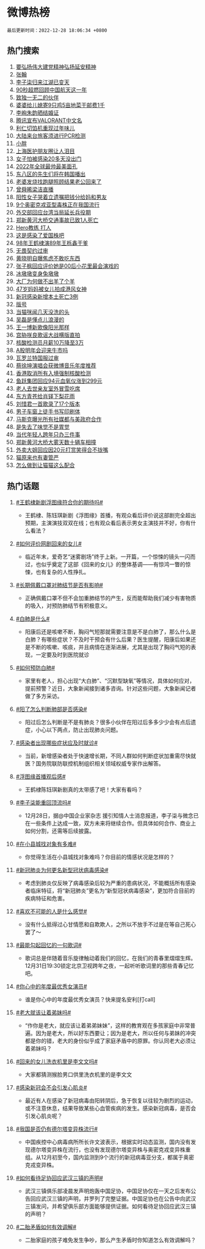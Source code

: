 # 微博热榜

`最后更新时间：2022-12-28 18:06:34 +0800`

## 热门搜索

1. [要弘扬伟大建党精神弘扬延安精神](https://m.weibo.cn/search?containerid=100103type%3D1%26t%3D10%26q%3D%23%E8%A6%81%E5%BC%98%E6%89%AC%E4%BC%9F%E5%A4%A7%E5%BB%BA%E5%85%9A%E7%B2%BE%E7%A5%9E%E5%BC%98%E6%89%AC%E5%BB%B6%E5%AE%89%E7%B2%BE%E7%A5%9E%23&stream_entry_id=51&isnewpage=1&extparam=seat%3D1%26c_type%3D51%26cate%3D10103%26filter_type%3Drealtimehot%26pos%3D0%26dgr%3D0%26display_time%3D1672221992%26pre_seqid%3D1672221992676012059317&luicode=10000011&lfid=106003type%253D25%2526t%253D3%2526disable_hot%253D1%2526filter_type%253Drealtimehot)
1. [张翰](https://m.weibo.cn/search?containerid=100103type%3D1%26t%3D10%26q%3D%E5%BC%A0%E7%BF%B0&stream_entry_id=31&isnewpage=1&extparam=seat%3D1%26q%3D%25E5%25BC%25A0%25E7%25BF%25B0%26c_type%3D31%26cate%3D5001%26filter_type%3Drealtimehot%26pos%3D0%26dgr%3D0%26lcate%3D5001%26stream_entry_id%3D31%26band_rank%3D1%26realpos%3D1%26flag%3D1%26display_time%3D1672221992%26pre_seqid%3D1672221992676012059317&luicode=10000011&lfid=106003type%253D25%2526t%253D3%2526disable_hot%253D1%2526filter_type%253Drealtimehot)
1. [李子柒归来江湖已变天](https://m.weibo.cn/search?containerid=100103type%3D1%26t%3D10%26q%3D%23%E6%9D%8E%E5%AD%90%E6%9F%92%E5%BD%92%E6%9D%A5%E6%B1%9F%E6%B9%96%E5%B7%B2%E5%8F%98%E5%A4%A9%23&stream_entry_id=31&isnewpage=1&extparam=seat%3D1%26q%3D%2523%25E6%259D%258E%25E5%25AD%2590%25E6%259F%2592%25E5%25BD%2592%25E6%259D%25A5%25E6%25B1%259F%25E6%25B9%2596%25E5%25B7%25B2%25E5%258F%2598%25E5%25A4%25A9%2523%26c_type%3D31%26cate%3D5001%26filter_type%3Drealtimehot%26pos%3D1%26dgr%3D0%26lcate%3D5001%26stream_entry_id%3D31%26band_rank%3D2%26realpos%3D2%26flag%3D2%26display_time%3D1672221992%26pre_seqid%3D1672221992676012059317&luicode=10000011&lfid=106003type%253D25%2526t%253D3%2526disable_hot%253D1%2526filter_type%253Drealtimehot)
1. [90秒超燃回顾中国航天这一年](https://m.weibo.cn/search?containerid=100103type%3D1%26t%3D10%26q%3D%2390%E7%A7%92%E8%B6%85%E7%87%83%E5%9B%9E%E9%A1%BE%E4%B8%AD%E5%9B%BD%E8%88%AA%E5%A4%A9%E8%BF%99%E4%B8%80%E5%B9%B4%23&stream_entry_id=31&isnewpage=1&extparam=seat%3D1%26q%3D%252390%25E7%25A7%2592%25E8%25B6%2585%25E7%2587%2583%25E5%259B%259E%25E9%25A1%25BE%25E4%25B8%25AD%25E5%259B%25BD%25E8%2588%25AA%25E5%25A4%25A9%25E8%25BF%2599%25E4%25B8%2580%25E5%25B9%25B4%2523%26c_type%3D31%26cate%3D5001%26filter_type%3Drealtimehot%26pos%3D2%26dgr%3D0%26lcate%3D5001%26stream_entry_id%3D31%26band_rank%3D3%26realpos%3D3%26flag%3D0%26display_time%3D1672221992%26pre_seqid%3D1672221992676012059317&luicode=10000011&lfid=106003type%253D25%2526t%253D3%2526disable_hot%253D1%2526filter_type%253Drealtimehot)
1. [致独一无二的伙伴](https://m.weibo.cn/search?containerid=100103type%3D1%26t%3D10%26q%3D%23%E8%87%B4%E7%8B%AC%E4%B8%80%E6%97%A0%E4%BA%8C%E7%9A%84%E4%BC%99%E4%BC%B4%23&stream_entry_id=31&isnewpage=1&extparam=seat%3D1%26q%3D%2523%25E8%2587%25B4%25E7%258B%25AC%25E4%25B8%2580%25E6%2597%25A0%25E4%25BA%258C%25E7%259A%2584%25E4%25BC%2599%25E4%25BC%25B4%2523%26c_type%3D31%26topic_ad%3D1%26cate%3D5001%26filter_type%3Drealtimehot%26pos%3D3%26adid%3D176363%26dgr%3D0%26lcate%3D5001%26stream_entry_id%3D31%26band_rank%3D4%26display_time%3D1672221992%26pre_seqid%3D1672221992676012059317&luicode=10000011&lfid=106003type%253D25%2526t%253D3%2526disable_hot%253D1%2526filter_type%253Drealtimehot)
1. [婆婆给儿媳寄9只鸡5亩地菜干邮费1千](https://m.weibo.cn/search?containerid=100103type%3D1%26t%3D10%26q%3D%23%E5%A9%86%E5%A9%86%E7%BB%99%E5%84%BF%E5%AA%B3%E5%AF%849%E5%8F%AA%E9%B8%A15%E4%BA%A9%E5%9C%B0%E8%8F%9C%E5%B9%B2%E9%82%AE%E8%B4%B91%E5%8D%83%23&stream_entry_id=31&isnewpage=1&extparam=seat%3D1%26q%3D%2523%25E5%25A9%2586%25E5%25A9%2586%25E7%25BB%2599%25E5%2584%25BF%25E5%25AA%25B3%25E5%25AF%25849%25E5%258F%25AA%25E9%25B8%25A15%25E4%25BA%25A9%25E5%259C%25B0%25E8%258F%259C%25E5%25B9%25B2%25E9%2582%25AE%25E8%25B4%25B91%25E5%258D%2583%2523%26c_type%3D31%26cate%3D5001%26filter_type%3Drealtimehot%26pos%3D4%26dgr%3D0%26lcate%3D5001%26stream_entry_id%3D31%26band_rank%3D4%26realpos%3D4%26flag%3D2%26display_time%3D1672221992%26pre_seqid%3D1672221992676012059317&luicode=10000011&lfid=106003type%253D25%2526t%253D3%2526disable_hot%253D1%2526filter_type%253Drealtimehot)
1. [李峋朱韵晒结婚证](https://m.weibo.cn/search?containerid=100103type%3D1%26t%3D10%26q%3D%23%E6%9D%8E%E5%B3%8B%E6%9C%B1%E9%9F%B5%E6%99%92%E7%BB%93%E5%A9%9A%E8%AF%81%23&stream_entry_id=31&isnewpage=1&extparam=seat%3D1%26q%3D%2523%25E6%259D%258E%25E5%25B3%258B%25E6%259C%25B1%25E9%259F%25B5%25E6%2599%2592%25E7%25BB%2593%25E5%25A9%259A%25E8%25AF%2581%2523%26c_type%3D31%26cate%3D5001%26filter_type%3Drealtimehot%26pos%3D5%26dgr%3D0%26lcate%3D5001%26stream_entry_id%3D31%26band_rank%3D5%26realpos%3D5%26flag%3D1%26display_time%3D1672221992%26pre_seqid%3D1672221992676012059317&luicode=10000011&lfid=106003type%253D25%2526t%253D3%2526disable_hot%253D1%2526filter_type%253Drealtimehot)
1. [腾讯宣布VALORANT中文名](https://m.weibo.cn/search?containerid=100103type%3D1%26t%3D10%26q%3D%23%E8%85%BE%E8%AE%AF%E5%AE%A3%E5%B8%83VALORANT%E4%B8%AD%E6%96%87%E5%90%8D%23&stream_entry_id=31&isnewpage=1&extparam=seat%3D1%26q%3D%2523%25E8%2585%25BE%25E8%25AE%25AF%25E5%25AE%25A3%25E5%25B8%2583VALORANT%25E4%25B8%25AD%25E6%2596%2587%25E5%2590%258D%2523%26c_type%3D31%26cate%3D5001%26filter_type%3Drealtimehot%26pos%3D6%26dgr%3D0%26lcate%3D5001%26stream_entry_id%3D31%26band_rank%3D6%26realpos%3D6%26flag%3D1%26display_time%3D1672221992%26pre_seqid%3D1672221992676012059317&luicode=10000011&lfid=106003type%253D25%2526t%253D3%2526disable_hot%253D1%2526filter_type%253Drealtimehot)
1. [利仁切馅机重现过年味儿](https://m.weibo.cn/search?containerid=100103type%3D1%26t%3D10%26q%3D%23%E5%88%A9%E4%BB%81%E5%88%87%E9%A6%85%E6%9C%BA%E9%87%8D%E7%8E%B0%E8%BF%87%E5%B9%B4%E5%91%B3%E5%84%BF%23&stream_entry_id=31&isnewpage=1&extparam=seat%3D1%26q%3D%2523%25E5%2588%25A9%25E4%25BB%2581%25E5%2588%2587%25E9%25A6%2585%25E6%259C%25BA%25E9%2587%258D%25E7%258E%25B0%25E8%25BF%2587%25E5%25B9%25B4%25E5%2591%25B3%25E5%2584%25BF%2523%26c_type%3D31%26topic_ad%3D1%26cate%3D5001%26filter_type%3Drealtimehot%26pos%3D7%26adid%3D175930%26dgr%3D0%26lcate%3D5001%26stream_entry_id%3D31%26band_rank%3D7%26display_time%3D1672221992%26pre_seqid%3D1672221992676012059317&luicode=10000011&lfid=106003type%253D25%2526t%253D3%2526disable_hot%253D1%2526filter_type%253Drealtimehot)
1. [大陆来台旅客须进行PCR检测](https://m.weibo.cn/search?containerid=100103type%3D1%26t%3D10%26q%3D%23%E5%A4%A7%E9%99%86%E6%9D%A5%E5%8F%B0%E6%97%85%E5%AE%A2%E9%A1%BB%E8%BF%9B%E8%A1%8CPCR%E6%A3%80%E6%B5%8B%23&stream_entry_id=31&isnewpage=1&extparam=seat%3D1%26q%3D%2523%25E5%25A4%25A7%25E9%2599%2586%25E6%259D%25A5%25E5%258F%25B0%25E6%2597%2585%25E5%25AE%25A2%25E9%25A1%25BB%25E8%25BF%259B%25E8%25A1%258CPCR%25E6%25A3%2580%25E6%25B5%258B%2523%26c_type%3D31%26cate%3D5001%26filter_type%3Drealtimehot%26pos%3D8%26dgr%3D0%26lcate%3D5001%26stream_entry_id%3D31%26band_rank%3D7%26realpos%3D7%26flag%3D1%26display_time%3D1672221992%26pre_seqid%3D1672221992676012059317&luicode=10000011&lfid=106003type%253D25%2526t%253D3%2526disable_hot%253D1%2526filter_type%253Drealtimehot)
1. [小胖](https://m.weibo.cn/search?containerid=100103type%3D1%26t%3D10%26q%3D%E5%B0%8F%E8%83%96&stream_entry_id=31&isnewpage=1&extparam=seat%3D1%26q%3D%25E5%25B0%258F%25E8%2583%2596%26c_type%3D31%26cate%3D5001%26filter_type%3Drealtimehot%26pos%3D9%26dgr%3D0%26lcate%3D5001%26stream_entry_id%3D31%26band_rank%3D8%26realpos%3D8%26flag%3D0%26display_time%3D1672221992%26pre_seqid%3D1672221992676012059317&luicode=10000011&lfid=106003type%253D25%2526t%253D3%2526disable_hot%253D1%2526filter_type%253Drealtimehot)
1. [上海医护朋友圈让人泪目](https://m.weibo.cn/search?containerid=100103type%3D1%26t%3D10%26q%3D%23%E4%B8%8A%E6%B5%B7%E5%8C%BB%E6%8A%A4%E6%9C%8B%E5%8F%8B%E5%9C%88%E8%AE%A9%E4%BA%BA%E6%B3%AA%E7%9B%AE%23&stream_entry_id=31&isnewpage=1&extparam=seat%3D1%26q%3D%2523%25E4%25B8%258A%25E6%25B5%25B7%25E5%258C%25BB%25E6%258A%25A4%25E6%259C%258B%25E5%258F%258B%25E5%259C%2588%25E8%25AE%25A9%25E4%25BA%25BA%25E6%25B3%25AA%25E7%259B%25AE%2523%26c_type%3D31%26cate%3D5001%26filter_type%3Drealtimehot%26pos%3D10%26dgr%3D0%26lcate%3D5001%26stream_entry_id%3D31%26band_rank%3D9%26realpos%3D9%26flag%3D0%26display_time%3D1672221992%26pre_seqid%3D1672221992676012059317&luicode=10000011&lfid=106003type%253D25%2526t%253D3%2526disable_hot%253D1%2526filter_type%253Drealtimehot)
1. [女子怕被感染20多天没出门](https://m.weibo.cn/search?containerid=100103type%3D1%26t%3D10%26q%3D%23%E5%A5%B3%E5%AD%90%E6%80%95%E8%A2%AB%E6%84%9F%E6%9F%9320%E5%A4%9A%E5%A4%A9%E6%B2%A1%E5%87%BA%E9%97%A8%23&stream_entry_id=31&isnewpage=1&extparam=seat%3D1%26q%3D%2523%25E5%25A5%25B3%25E5%25AD%2590%25E6%2580%2595%25E8%25A2%25AB%25E6%2584%259F%25E6%259F%259320%25E5%25A4%259A%25E5%25A4%25A9%25E6%25B2%25A1%25E5%2587%25BA%25E9%2597%25A8%2523%26c_type%3D31%26cate%3D5001%26filter_type%3Drealtimehot%26pos%3D11%26dgr%3D0%26lcate%3D5001%26stream_entry_id%3D31%26band_rank%3D10%26realpos%3D10%26flag%3D2%26display_time%3D1672221992%26pre_seqid%3D1672221992676012059317&luicode=10000011&lfid=106003type%253D25%2526t%253D3%2526disable_hot%253D1%2526filter_type%253Drealtimehot)
1. [2022年全球最帅最美面孔](https://m.weibo.cn/search?containerid=100103type%3D1%26t%3D10%26q%3D%232022%E5%B9%B4%E5%85%A8%E7%90%83%E6%9C%80%E5%B8%85%E6%9C%80%E7%BE%8E%E9%9D%A2%E5%AD%94%23&stream_entry_id=31&isnewpage=1&extparam=seat%3D1%26q%3D%25232022%25E5%25B9%25B4%25E5%2585%25A8%25E7%2590%2583%25E6%259C%2580%25E5%25B8%2585%25E6%259C%2580%25E7%25BE%258E%25E9%259D%25A2%25E5%25AD%2594%2523%26c_type%3D31%26cate%3D5001%26filter_type%3Drealtimehot%26pos%3D12%26dgr%3D0%26lcate%3D5001%26stream_entry_id%3D31%26band_rank%3D11%26realpos%3D11%26flag%3D1%26display_time%3D1672221992%26pre_seqid%3D1672221992676012059317&luicode=10000011&lfid=106003type%253D25%2526t%253D3%2526disable_hot%253D1%2526filter_type%253Drealtimehot)
1. [东八区的先生们将在韩国播出](https://m.weibo.cn/search?containerid=100103type%3D1%26t%3D10%26q%3D%23%E4%B8%9C%E5%85%AB%E5%8C%BA%E7%9A%84%E5%85%88%E7%94%9F%E4%BB%AC%E5%B0%86%E5%9C%A8%E9%9F%A9%E5%9B%BD%E6%92%AD%E5%87%BA%23&stream_entry_id=31&isnewpage=1&extparam=seat%3D1%26q%3D%2523%25E4%25B8%259C%25E5%2585%25AB%25E5%258C%25BA%25E7%259A%2584%25E5%2585%2588%25E7%2594%259F%25E4%25BB%25AC%25E5%25B0%2586%25E5%259C%25A8%25E9%259F%25A9%25E5%259B%25BD%25E6%2592%25AD%25E5%2587%25BA%2523%26c_type%3D31%26cate%3D5001%26filter_type%3Drealtimehot%26pos%3D13%26dgr%3D0%26lcate%3D5001%26stream_entry_id%3D31%26band_rank%3D12%26realpos%3D12%26flag%3D0%26display_time%3D1672221992%26pre_seqid%3D1672221992676012059317&luicode=10000011&lfid=106003type%253D25%2526t%253D3%2526disable_hot%253D1%2526filter_type%253Drealtimehot)
1. [老婆发烧找跑腿照顾结果老公回来了](https://m.weibo.cn/search?containerid=100103type%3D1%26t%3D10%26q%3D%23%E8%80%81%E5%A9%86%E5%8F%91%E7%83%A7%E6%89%BE%E8%B7%91%E8%85%BF%E7%85%A7%E9%A1%BE%E7%BB%93%E6%9E%9C%E8%80%81%E5%85%AC%E5%9B%9E%E6%9D%A5%E4%BA%86%23&stream_entry_id=31&isnewpage=1&extparam=seat%3D1%26q%3D%2523%25E8%2580%2581%25E5%25A9%2586%25E5%258F%2591%25E7%2583%25A7%25E6%2589%25BE%25E8%25B7%2591%25E8%2585%25BF%25E7%2585%25A7%25E9%25A1%25BE%25E7%25BB%2593%25E6%259E%259C%25E8%2580%2581%25E5%2585%25AC%25E5%259B%259E%25E6%259D%25A5%25E4%25BA%2586%2523%26c_type%3D31%26cate%3D5001%26filter_type%3Drealtimehot%26pos%3D14%26dgr%3D0%26lcate%3D5001%26stream_entry_id%3D31%26band_rank%3D13%26realpos%3D13%26flag%3D1%26display_time%3D1672221992%26pre_seqid%3D1672221992676012059317&luicode=10000011&lfid=106003type%253D25%2526t%253D3%2526disable_hot%253D1%2526filter_type%253Drealtimehot)
1. [曾舜晞梁洁直播](https://m.weibo.cn/search?containerid=100103type%3D1%26t%3D10%26q%3D%23%E6%9B%BE%E8%88%9C%E6%99%9E%E6%A2%81%E6%B4%81%E7%9B%B4%E6%92%AD%23&stream_entry_id=31&isnewpage=1&extparam=seat%3D1%26q%3D%2523%25E6%259B%25BE%25E8%2588%259C%25E6%2599%259E%25E6%25A2%2581%25E6%25B4%2581%25E7%259B%25B4%25E6%2592%25AD%2523%26c_type%3D31%26cate%3D5001%26filter_type%3Drealtimehot%26pos%3D15%26dgr%3D0%26lcate%3D5001%26stream_entry_id%3D31%26band_rank%3D14%26realpos%3D14%26flag%3D1%26display_time%3D1672221992%26pre_seqid%3D1672221992676012059317&luicode=10000011&lfid=106003type%253D25%2526t%253D3%2526disable_hot%253D1%2526filter_type%253Drealtimehot)
1. [阳性女子哭着立遗嘱把钱分给妈和男友](https://m.weibo.cn/search?containerid=100103type%3D1%26t%3D10%26q%3D%23%E9%98%B3%E6%80%A7%E5%A5%B3%E5%AD%90%E5%93%AD%E7%9D%80%E7%AB%8B%E9%81%97%E5%98%B1%E6%8A%8A%E9%92%B1%E5%88%86%E7%BB%99%E5%A6%88%E5%92%8C%E7%94%B7%E5%8F%8B%23&stream_entry_id=31&isnewpage=1&extparam=seat%3D1%26q%3D%2523%25E9%2598%25B3%25E6%2580%25A7%25E5%25A5%25B3%25E5%25AD%2590%25E5%2593%25AD%25E7%259D%2580%25E7%25AB%258B%25E9%2581%2597%25E5%2598%25B1%25E6%258A%258A%25E9%2592%25B1%25E5%2588%2586%25E7%25BB%2599%25E5%25A6%2588%25E5%2592%258C%25E7%2594%25B7%25E5%258F%258B%2523%26c_type%3D31%26cate%3D5001%26filter_type%3Drealtimehot%26pos%3D16%26dgr%3D0%26lcate%3D5001%26stream_entry_id%3D31%26band_rank%3D15%26realpos%3D15%26flag%3D0%26display_time%3D1672221992%26pre_seqid%3D1672221992676012059317&luicode=10000011&lfid=106003type%253D25%2526t%253D3%2526disable_hot%253D1%2526filter_type%253Drealtimehot)
1. [9个奥密克戎亚型毒株正在我国流行](https://m.weibo.cn/search?containerid=100103type%3D1%26t%3D10%26q%3D%239%E4%B8%AA%E5%A5%A5%E5%AF%86%E5%85%8B%E6%88%8E%E4%BA%9A%E5%9E%8B%E6%AF%92%E6%A0%AA%E6%AD%A3%E5%9C%A8%E6%88%91%E5%9B%BD%E6%B5%81%E8%A1%8C%23&stream_entry_id=31&isnewpage=1&extparam=seat%3D1%26q%3D%25239%25E4%25B8%25AA%25E5%25A5%25A5%25E5%25AF%2586%25E5%2585%258B%25E6%2588%258E%25E4%25BA%259A%25E5%259E%258B%25E6%25AF%2592%25E6%25A0%25AA%25E6%25AD%25A3%25E5%259C%25A8%25E6%2588%2591%25E5%259B%25BD%25E6%25B5%2581%25E8%25A1%258C%2523%26c_type%3D31%26cate%3D5001%26filter_type%3Drealtimehot%26pos%3D17%26dgr%3D0%26lcate%3D5001%26stream_entry_id%3D31%26band_rank%3D16%26realpos%3D16%26flag%3D0%26display_time%3D1672221992%26pre_seqid%3D1672221992676012059317&luicode=10000011&lfid=106003type%253D25%2526t%253D3%2526disable_hot%253D1%2526filter_type%253Drealtimehot)
1. [外交部回应台湾当局延长兵役期](https://m.weibo.cn/search?containerid=100103type%3D1%26t%3D10%26q%3D%23%E5%A4%96%E4%BA%A4%E9%83%A8%E5%9B%9E%E5%BA%94%E5%8F%B0%E6%B9%BE%E5%BD%93%E5%B1%80%E5%BB%B6%E9%95%BF%E5%85%B5%E5%BD%B9%E6%9C%9F%23&stream_entry_id=31&isnewpage=1&extparam=seat%3D1%26q%3D%2523%25E5%25A4%2596%25E4%25BA%25A4%25E9%2583%25A8%25E5%259B%259E%25E5%25BA%2594%25E5%258F%25B0%25E6%25B9%25BE%25E5%25BD%2593%25E5%25B1%2580%25E5%25BB%25B6%25E9%2595%25BF%25E5%2585%25B5%25E5%25BD%25B9%25E6%259C%259F%2523%26c_type%3D31%26cate%3D5001%26filter_type%3Drealtimehot%26pos%3D18%26dgr%3D0%26lcate%3D5001%26stream_entry_id%3D31%26band_rank%3D17%26realpos%3D17%26flag%3D1%26display_time%3D1672221992%26pre_seqid%3D1672221992676012059317&luicode=10000011&lfid=106003type%253D25%2526t%253D3%2526disable_hot%253D1%2526filter_type%253Drealtimehot)
1. [郑新黄河大桥交通事故已致1人死亡](https://m.weibo.cn/search?containerid=100103type%3D1%26t%3D10%26q%3D%23%E9%83%91%E6%96%B0%E9%BB%84%E6%B2%B3%E5%A4%A7%E6%A1%A5%E4%BA%A4%E9%80%9A%E4%BA%8B%E6%95%85%E5%B7%B2%E8%87%B41%E4%BA%BA%E6%AD%BB%E4%BA%A1%23&stream_entry_id=31&isnewpage=1&extparam=seat%3D1%26q%3D%2523%25E9%2583%2591%25E6%2596%25B0%25E9%25BB%2584%25E6%25B2%25B3%25E5%25A4%25A7%25E6%25A1%25A5%25E4%25BA%25A4%25E9%2580%259A%25E4%25BA%258B%25E6%2595%2585%25E5%25B7%25B2%25E8%2587%25B41%25E4%25BA%25BA%25E6%25AD%25BB%25E4%25BA%25A1%2523%26c_type%3D31%26cate%3D5001%26filter_type%3Drealtimehot%26pos%3D19%26dgr%3D0%26lcate%3D5001%26stream_entry_id%3D31%26band_rank%3D18%26realpos%3D18%26flag%3D0%26display_time%3D1672221992%26pre_seqid%3D1672221992676012059317&luicode=10000011&lfid=106003type%253D25%2526t%253D3%2526disable_hot%253D1%2526filter_type%253Drealtimehot)
1. [Hero教练 打人](https://m.weibo.cn/search?containerid=100103type%3D1%26t%3D10%26q%3DHero%E6%95%99%E7%BB%83+%E6%89%93%E4%BA%BA&stream_entry_id=31&isnewpage=1&extparam=seat%3D1%26q%3DHero%25E6%2595%2599%25E7%25BB%2583%2520%25E6%2589%2593%25E4%25BA%25BA%26c_type%3D31%26cate%3D5001%26filter_type%3Drealtimehot%26pos%3D20%26dgr%3D0%26lcate%3D5001%26stream_entry_id%3D31%26band_rank%3D19%26realpos%3D19%26flag%3D0%26display_time%3D1672221992%26pre_seqid%3D1672221992676012059317&luicode=10000011&lfid=106003type%253D25%2526t%253D3%2526disable_hot%253D1%2526filter_type%253Drealtimehot)
1. [这是感染了爱国株吧](https://m.weibo.cn/search?containerid=100103type%3D1%26t%3D10%26q%3D%23%E8%BF%99%E6%98%AF%E6%84%9F%E6%9F%93%E4%BA%86%E7%88%B1%E5%9B%BD%E6%A0%AA%E5%90%A7%23&stream_entry_id=31&isnewpage=1&extparam=seat%3D1%26q%3D%2523%25E8%25BF%2599%25E6%2598%25AF%25E6%2584%259F%25E6%259F%2593%25E4%25BA%2586%25E7%2588%25B1%25E5%259B%25BD%25E6%25A0%25AA%25E5%2590%25A7%2523%26c_type%3D31%26cate%3D5001%26filter_type%3Drealtimehot%26pos%3D21%26dgr%3D0%26lcate%3D5001%26stream_entry_id%3D31%26band_rank%3D20%26realpos%3D20%26flag%3D1%26display_time%3D1672221992%26pre_seqid%3D1672221992676012059317&luicode=10000011&lfid=106003type%253D25%2526t%253D3%2526disable_hot%253D1%2526filter_type%253Drealtimehot)
1. [98年王鹤棣演89年王栎鑫干爹](https://m.weibo.cn/search?containerid=100103type%3D1%26t%3D10%26q%3D%2398%E5%B9%B4%E7%8E%8B%E9%B9%A4%E6%A3%A3%E6%BC%9489%E5%B9%B4%E7%8E%8B%E6%A0%8E%E9%91%AB%E5%B9%B2%E7%88%B9%23&stream_entry_id=31&isnewpage=1&extparam=seat%3D1%26q%3D%252398%25E5%25B9%25B4%25E7%258E%258B%25E9%25B9%25A4%25E6%25A3%25A3%25E6%25BC%259489%25E5%25B9%25B4%25E7%258E%258B%25E6%25A0%258E%25E9%2591%25AB%25E5%25B9%25B2%25E7%2588%25B9%2523%26c_type%3D31%26cate%3D5001%26filter_type%3Drealtimehot%26pos%3D22%26dgr%3D0%26lcate%3D5001%26stream_entry_id%3D31%26band_rank%3D21%26realpos%3D21%26flag%3D2%26display_time%3D1672221992%26pre_seqid%3D1672221992676012059317&luicode=10000011&lfid=106003type%253D25%2526t%253D3%2526disable_hot%253D1%2526filter_type%253Drealtimehot)
1. [无畏契约过审](https://m.weibo.cn/search?containerid=100103type%3D1%26t%3D10%26q%3D%23%E6%97%A0%E7%95%8F%E5%A5%91%E7%BA%A6%E8%BF%87%E5%AE%A1%23&stream_entry_id=31&isnewpage=1&extparam=seat%3D1%26q%3D%2523%25E6%2597%25A0%25E7%2595%258F%25E5%25A5%2591%25E7%25BA%25A6%25E8%25BF%2587%25E5%25AE%25A1%2523%26c_type%3D31%26cate%3D5001%26filter_type%3Drealtimehot%26pos%3D23%26dgr%3D0%26lcate%3D5001%26stream_entry_id%3D31%26band_rank%3D22%26realpos%3D22%26flag%3D1%26display_time%3D1672221992%26pre_seqid%3D1672221992676012059317&luicode=10000011&lfid=106003type%253D25%2526t%253D3%2526disable_hot%253D1%2526filter_type%253Drealtimehot)
1. [黄晓明自曝焦虑不敢吃东西](https://m.weibo.cn/search?containerid=100103type%3D1%26t%3D10%26q%3D%23%E9%BB%84%E6%99%93%E6%98%8E%E8%87%AA%E6%9B%9D%E7%84%A6%E8%99%91%E4%B8%8D%E6%95%A2%E5%90%83%E4%B8%9C%E8%A5%BF%23&stream_entry_id=31&isnewpage=1&extparam=seat%3D1%26q%3D%2523%25E9%25BB%2584%25E6%2599%2593%25E6%2598%258E%25E8%2587%25AA%25E6%259B%259D%25E7%2584%25A6%25E8%2599%2591%25E4%25B8%258D%25E6%2595%25A2%25E5%2590%2583%25E4%25B8%259C%25E8%25A5%25BF%2523%26c_type%3D31%26cate%3D5001%26filter_type%3Drealtimehot%26pos%3D24%26dgr%3D0%26lcate%3D5001%26stream_entry_id%3D31%26band_rank%3D23%26realpos%3D23%26flag%3D1%26display_time%3D1672221992%26pre_seqid%3D1672221992676012059317&luicode=10000011&lfid=106003type%253D25%2526t%253D3%2526disable_hot%253D1%2526filter_type%253Drealtimehot)
1. [张子枫回应评价她是00后小花里最会演戏的](https://m.weibo.cn/search?containerid=100103type%3D1%26t%3D10%26q%3D%23%E5%BC%A0%E5%AD%90%E6%9E%AB%E5%9B%9E%E5%BA%94%E8%AF%84%E4%BB%B7%E5%A5%B9%E6%98%AF00%E5%90%8E%E5%B0%8F%E8%8A%B1%E9%87%8C%E6%9C%80%E4%BC%9A%E6%BC%94%E6%88%8F%E7%9A%84%23&stream_entry_id=31&isnewpage=1&extparam=seat%3D1%26q%3D%2523%25E5%25BC%25A0%25E5%25AD%2590%25E6%259E%25AB%25E5%259B%259E%25E5%25BA%2594%25E8%25AF%2584%25E4%25BB%25B7%25E5%25A5%25B9%25E6%2598%25AF00%25E5%2590%258E%25E5%25B0%258F%25E8%258A%25B1%25E9%2587%258C%25E6%259C%2580%25E4%25BC%259A%25E6%25BC%2594%25E6%2588%258F%25E7%259A%2584%2523%26c_type%3D31%26cate%3D5001%26filter_type%3Drealtimehot%26pos%3D25%26dgr%3D0%26lcate%3D5001%26stream_entry_id%3D31%26band_rank%3D24%26realpos%3D24%26flag%3D0%26display_time%3D1672221992%26pre_seqid%3D1672221992676012059317&luicode=10000011&lfid=106003type%253D25%2526t%253D3%2526disable_hot%253D1%2526filter_type%253Drealtimehot)
1. [冰墩墩变身兔墩墩](https://m.weibo.cn/search?containerid=100103type%3D1%26t%3D10%26q%3D%23%E5%86%B0%E5%A2%A9%E5%A2%A9%E5%8F%98%E8%BA%AB%E5%85%94%E5%A2%A9%E5%A2%A9%23&stream_entry_id=31&isnewpage=1&extparam=seat%3D1%26q%3D%2523%25E5%2586%25B0%25E5%25A2%25A9%25E5%25A2%25A9%25E5%258F%2598%25E8%25BA%25AB%25E5%2585%2594%25E5%25A2%25A9%25E5%25A2%25A9%2523%26c_type%3D31%26cate%3D5001%26filter_type%3Drealtimehot%26pos%3D26%26dgr%3D0%26lcate%3D5001%26stream_entry_id%3D31%26band_rank%3D25%26realpos%3D25%26flag%3D0%26display_time%3D1672221992%26pre_seqid%3D1672221992676012059317&luicode=10000011&lfid=106003type%253D25%2526t%253D3%2526disable_hot%253D1%2526filter_type%253Drealtimehot)
1. [大厂为何做不出羊了个羊](https://m.weibo.cn/search?containerid=100103type%3D1%26t%3D10%26q%3D%23%E5%A4%A7%E5%8E%82%E4%B8%BA%E4%BD%95%E5%81%9A%E4%B8%8D%E5%87%BA%E7%BE%8A%E4%BA%86%E4%B8%AA%E7%BE%8A%23&stream_entry_id=31&isnewpage=1&extparam=seat%3D1%26q%3D%2523%25E5%25A4%25A7%25E5%258E%2582%25E4%25B8%25BA%25E4%25BD%2595%25E5%2581%259A%25E4%25B8%258D%25E5%2587%25BA%25E7%25BE%258A%25E4%25BA%2586%25E4%25B8%25AA%25E7%25BE%258A%2523%26c_type%3D31%26cate%3D5001%26filter_type%3Drealtimehot%26pos%3D27%26dgr%3D0%26lcate%3D5001%26stream_entry_id%3D31%26band_rank%3D26%26realpos%3D26%26flag%3D0%26display_time%3D1672221992%26pre_seqid%3D1672221992676012059317&luicode=10000011&lfid=106003type%253D25%2526t%253D3%2526disable_hot%253D1%2526filter_type%253Drealtimehot)
1. [47岁妈妈被女儿拍成港风女神](https://m.weibo.cn/search?containerid=100103type%3D1%26t%3D10%26q%3D%2347%E5%B2%81%E5%A6%88%E5%A6%88%E8%A2%AB%E5%A5%B3%E5%84%BF%E6%8B%8D%E6%88%90%E6%B8%AF%E9%A3%8E%E5%A5%B3%E7%A5%9E%23&stream_entry_id=31&isnewpage=1&extparam=seat%3D1%26q%3D%252347%25E5%25B2%2581%25E5%25A6%2588%25E5%25A6%2588%25E8%25A2%25AB%25E5%25A5%25B3%25E5%2584%25BF%25E6%258B%258D%25E6%2588%2590%25E6%25B8%25AF%25E9%25A3%258E%25E5%25A5%25B3%25E7%25A5%259E%2523%26c_type%3D31%26cate%3D5001%26filter_type%3Drealtimehot%26pos%3D28%26dgr%3D0%26lcate%3D5001%26stream_entry_id%3D31%26band_rank%3D27%26realpos%3D27%26flag%3D1%26display_time%3D1672221992%26pre_seqid%3D1672221992676012059317&luicode=10000011&lfid=106003type%253D25%2526t%253D3%2526disable_hot%253D1%2526filter_type%253Drealtimehot)
1. [新冠感染新增本土死亡3例](https://m.weibo.cn/search?containerid=100103type%3D1%26t%3D10%26q%3D%23%E6%96%B0%E5%86%A0%E6%84%9F%E6%9F%93%E6%96%B0%E5%A2%9E%E6%9C%AC%E5%9C%9F%E6%AD%BB%E4%BA%A13%E4%BE%8B%23&stream_entry_id=31&isnewpage=1&extparam=seat%3D1%26q%3D%2523%25E6%2596%25B0%25E5%2586%25A0%25E6%2584%259F%25E6%259F%2593%25E6%2596%25B0%25E5%25A2%259E%25E6%259C%25AC%25E5%259C%259F%25E6%25AD%25BB%25E4%25BA%25A13%25E4%25BE%258B%2523%26c_type%3D31%26cate%3D5001%26filter_type%3Drealtimehot%26pos%3D29%26dgr%3D0%26lcate%3D5001%26stream_entry_id%3D31%26band_rank%3D28%26realpos%3D28%26flag%3D0%26display_time%3D1672221992%26pre_seqid%3D1672221992676012059317&luicode=10000011&lfid=106003type%253D25%2526t%253D3%2526disable_hot%253D1%2526filter_type%253Drealtimehot)
1. [版号](https://m.weibo.cn/search?containerid=100103type%3D1%26t%3D10%26q%3D%E7%89%88%E5%8F%B7&stream_entry_id=31&isnewpage=1&extparam=seat%3D1%26q%3D%25E7%2589%2588%25E5%258F%25B7%26c_type%3D31%26cate%3D5001%26filter_type%3Drealtimehot%26pos%3D30%26dgr%3D0%26lcate%3D5001%26stream_entry_id%3D31%26band_rank%3D29%26realpos%3D29%26flag%3D1%26display_time%3D1672221992%26pre_seqid%3D1672221992676012059317&luicode=10000011&lfid=106003type%253D25%2526t%253D3%2526disable_hot%253D1%2526filter_type%253Drealtimehot)
1. [当猫咪闻几天没洗的头](https://m.weibo.cn/search?containerid=100103type%3D1%26t%3D10%26q%3D%23%E5%BD%93%E7%8C%AB%E5%92%AA%E9%97%BB%E5%87%A0%E5%A4%A9%E6%B2%A1%E6%B4%97%E7%9A%84%E5%A4%B4%23&stream_entry_id=31&isnewpage=1&extparam=seat%3D1%26q%3D%2523%25E5%25BD%2593%25E7%258C%25AB%25E5%2592%25AA%25E9%2597%25BB%25E5%2587%25A0%25E5%25A4%25A9%25E6%25B2%25A1%25E6%25B4%2597%25E7%259A%2584%25E5%25A4%25B4%2523%26c_type%3D31%26cate%3D5001%26filter_type%3Drealtimehot%26pos%3D31%26dgr%3D0%26lcate%3D5001%26stream_entry_id%3D31%26band_rank%3D30%26realpos%3D30%26flag%3D1%26display_time%3D1672221992%26pre_seqid%3D1672221992676012059317&luicode=10000011&lfid=106003type%253D25%2526t%253D3%2526disable_hot%253D1%2526filter_type%253Drealtimehot)
1. [吴磊是懂点儿浪漫的](https://m.weibo.cn/search?containerid=100103type%3D1%26t%3D10%26q%3D%23%E5%90%B4%E7%A3%8A%E6%98%AF%E6%87%82%E7%82%B9%E5%84%BF%E6%B5%AA%E6%BC%AB%E7%9A%84%23&stream_entry_id=31&isnewpage=1&extparam=seat%3D1%26q%3D%2523%25E5%2590%25B4%25E7%25A3%258A%25E6%2598%25AF%25E6%2587%2582%25E7%2582%25B9%25E5%2584%25BF%25E6%25B5%25AA%25E6%25BC%25AB%25E7%259A%2584%2523%26c_type%3D31%26cate%3D5001%26filter_type%3Drealtimehot%26pos%3D32%26dgr%3D0%26lcate%3D5001%26stream_entry_id%3D31%26band_rank%3D31%26realpos%3D31%26flag%3D1%26display_time%3D1672221992%26pre_seqid%3D1672221992676012059317&luicode=10000011&lfid=106003type%253D25%2526t%253D3%2526disable_hot%253D1%2526filter_type%253Drealtimehot)
1. [王一博新歌像阳光那样](https://m.weibo.cn/search?containerid=100103type%3D1%26t%3D10%26q%3D%23%E7%8E%8B%E4%B8%80%E5%8D%9A%E6%96%B0%E6%AD%8C%E5%83%8F%E9%98%B3%E5%85%89%E9%82%A3%E6%A0%B7%23&stream_entry_id=31&isnewpage=1&extparam=seat%3D1%26q%3D%2523%25E7%258E%258B%25E4%25B8%2580%25E5%258D%259A%25E6%2596%25B0%25E6%25AD%258C%25E5%2583%258F%25E9%2598%25B3%25E5%2585%2589%25E9%2582%25A3%25E6%25A0%25B7%2523%26c_type%3D31%26cate%3D5001%26filter_type%3Drealtimehot%26pos%3D33%26dgr%3D0%26lcate%3D5001%26stream_entry_id%3D31%26band_rank%3D32%26realpos%3D32%26flag%3D1%26display_time%3D1672221992%26pre_seqid%3D1672221992676012059317&luicode=10000011&lfid=106003type%253D25%2526t%253D3%2526disable_hot%253D1%2526filter_type%253Drealtimehot)
1. [宫胁咲良歌谣大战横版直拍](https://m.weibo.cn/search?containerid=100103type%3D1%26t%3D10%26q%3D%23%E5%AE%AB%E8%83%81%E5%92%B2%E8%89%AF%E6%AD%8C%E8%B0%A3%E5%A4%A7%E6%88%98%E6%A8%AA%E7%89%88%E7%9B%B4%E6%8B%8D%23&stream_entry_id=31&isnewpage=1&extparam=seat%3D1%26q%3D%2523%25E5%25AE%25AB%25E8%2583%2581%25E5%2592%25B2%25E8%2589%25AF%25E6%25AD%258C%25E8%25B0%25A3%25E5%25A4%25A7%25E6%2588%2598%25E6%25A8%25AA%25E7%2589%2588%25E7%259B%25B4%25E6%258B%258D%2523%26c_type%3D31%26cate%3D5001%26filter_type%3Drealtimehot%26pos%3D34%26dgr%3D0%26lcate%3D5001%26stream_entry_id%3D31%26band_rank%3D33%26realpos%3D33%26flag%3D1%26display_time%3D1672221992%26pre_seqid%3D1672221992676012059317&luicode=10000011&lfid=106003type%253D25%2526t%253D3%2526disable_hot%253D1%2526filter_type%253Drealtimehot)
1. [核酸检测员月薪10万降至3万](https://m.weibo.cn/search?containerid=100103type%3D1%26t%3D10%26q%3D%23%E6%A0%B8%E9%85%B8%E6%A3%80%E6%B5%8B%E5%91%98%E6%9C%88%E8%96%AA10%E4%B8%87%E9%99%8D%E8%87%B33%E4%B8%87%23&stream_entry_id=31&isnewpage=1&extparam=seat%3D1%26q%3D%2523%25E6%25A0%25B8%25E9%2585%25B8%25E6%25A3%2580%25E6%25B5%258B%25E5%2591%2598%25E6%259C%2588%25E8%2596%25AA10%25E4%25B8%2587%25E9%2599%258D%25E8%2587%25B33%25E4%25B8%2587%2523%26c_type%3D31%26cate%3D5001%26filter_type%3Drealtimehot%26pos%3D35%26dgr%3D0%26lcate%3D5001%26stream_entry_id%3D31%26band_rank%3D34%26realpos%3D34%26flag%3D1%26display_time%3D1672221992%26pre_seqid%3D1672221992676012059317&luicode=10000011&lfid=106003type%253D25%2526t%253D3%2526disable_hot%253D1%2526filter_type%253Drealtimehot)
1. [A股明年会迎来牛市吗](https://m.weibo.cn/search?containerid=100103type%3D1%26t%3D10%26q%3D%23A%E8%82%A1%E6%98%8E%E5%B9%B4%E4%BC%9A%E8%BF%8E%E6%9D%A5%E7%89%9B%E5%B8%82%E5%90%97%23&stream_entry_id=31&isnewpage=1&extparam=seat%3D1%26q%3D%2523A%25E8%2582%25A1%25E6%2598%258E%25E5%25B9%25B4%25E4%25BC%259A%25E8%25BF%258E%25E6%259D%25A5%25E7%2589%259B%25E5%25B8%2582%25E5%2590%2597%2523%26c_type%3D31%26cate%3D5001%26filter_type%3Drealtimehot%26pos%3D36%26dgr%3D0%26lcate%3D5001%26stream_entry_id%3D31%26band_rank%3D35%26realpos%3D35%26flag%3D0%26display_time%3D1672221992%26pre_seqid%3D1672221992676012059317&luicode=10000011&lfid=106003type%253D25%2526t%253D3%2526disable_hot%253D1%2526filter_type%253Drealtimehot)
1. [瓦罗兰特国服过审](https://m.weibo.cn/search?containerid=100103type%3D1%26t%3D10%26q%3D%23%E7%93%A6%E7%BD%97%E5%85%B0%E7%89%B9%E5%9B%BD%E6%9C%8D%E8%BF%87%E5%AE%A1%23&stream_entry_id=31&isnewpage=1&extparam=seat%3D1%26q%3D%2523%25E7%2593%25A6%25E7%25BD%2597%25E5%2585%25B0%25E7%2589%25B9%25E5%259B%25BD%25E6%259C%258D%25E8%25BF%2587%25E5%25AE%25A1%2523%26c_type%3D31%26cate%3D5001%26filter_type%3Drealtimehot%26pos%3D37%26dgr%3D0%26lcate%3D5001%26stream_entry_id%3D31%26band_rank%3D36%26realpos%3D36%26flag%3D1%26display_time%3D1672221992%26pre_seqid%3D1672221992676012059317&luicode=10000011&lfid=106003type%253D25%2526t%253D3%2526disable_hot%253D1%2526filter_type%253Drealtimehot)
1. [蔡徐坤演唱会获微博音乐年度推荐](https://m.weibo.cn/search?containerid=100103type%3D1%26t%3D10%26q%3D%23%E8%94%A1%E5%BE%90%E5%9D%A4%E6%BC%94%E5%94%B1%E4%BC%9A%E8%8E%B7%E5%BE%AE%E5%8D%9A%E9%9F%B3%E4%B9%90%E5%B9%B4%E5%BA%A6%E6%8E%A8%E8%8D%90%23&stream_entry_id=31&isnewpage=1&extparam=seat%3D1%26q%3D%2523%25E8%2594%25A1%25E5%25BE%2590%25E5%259D%25A4%25E6%25BC%2594%25E5%2594%25B1%25E4%25BC%259A%25E8%258E%25B7%25E5%25BE%25AE%25E5%258D%259A%25E9%259F%25B3%25E4%25B9%2590%25E5%25B9%25B4%25E5%25BA%25A6%25E6%258E%25A8%25E8%258D%2590%2523%26c_type%3D31%26cate%3D5001%26filter_type%3Drealtimehot%26pos%3D38%26dgr%3D0%26lcate%3D5001%26stream_entry_id%3D31%26band_rank%3D37%26realpos%3D37%26flag%3D1%26display_time%3D1672221992%26pre_seqid%3D1672221992676012059317&luicode=10000011&lfid=106003type%253D25%2526t%253D3%2526disable_hot%253D1%2526filter_type%253Drealtimehot)
1. [香港取消所有入境强制核酸检测](https://m.weibo.cn/search?containerid=100103type%3D1%26t%3D10%26q%3D%23%E9%A6%99%E6%B8%AF%E5%8F%96%E6%B6%88%E6%89%80%E6%9C%89%E5%85%A5%E5%A2%83%E5%BC%BA%E5%88%B6%E6%A0%B8%E9%85%B8%E6%A3%80%E6%B5%8B%23&stream_entry_id=31&isnewpage=1&extparam=seat%3D1%26q%3D%2523%25E9%25A6%2599%25E6%25B8%25AF%25E5%258F%2596%25E6%25B6%2588%25E6%2589%2580%25E6%259C%2589%25E5%2585%25A5%25E5%25A2%2583%25E5%25BC%25BA%25E5%2588%25B6%25E6%25A0%25B8%25E9%2585%25B8%25E6%25A3%2580%25E6%25B5%258B%2523%26c_type%3D31%26cate%3D5001%26filter_type%3Drealtimehot%26pos%3D39%26dgr%3D0%26lcate%3D5001%26stream_entry_id%3D31%26band_rank%3D38%26realpos%3D38%26flag%3D0%26display_time%3D1672221992%26pre_seqid%3D1672221992676012059317&luicode=10000011&lfid=106003type%253D25%2526t%253D3%2526disable_hot%253D1%2526filter_type%253Drealtimehot)
1. [鱼跃集团回应94元血氧仪涨到299元](https://m.weibo.cn/search?containerid=100103type%3D1%26t%3D10%26q%3D%23%E9%B1%BC%E8%B7%83%E9%9B%86%E5%9B%A2%E5%9B%9E%E5%BA%9494%E5%85%83%E8%A1%80%E6%B0%A7%E4%BB%AA%E6%B6%A8%E5%88%B0299%E5%85%83%23&stream_entry_id=31&isnewpage=1&extparam=seat%3D1%26q%3D%2523%25E9%25B1%25BC%25E8%25B7%2583%25E9%259B%2586%25E5%259B%25A2%25E5%259B%259E%25E5%25BA%259494%25E5%2585%2583%25E8%25A1%2580%25E6%25B0%25A7%25E4%25BB%25AA%25E6%25B6%25A8%25E5%2588%25B0299%25E5%2585%2583%2523%26c_type%3D31%26cate%3D5001%26filter_type%3Drealtimehot%26pos%3D40%26dgr%3D0%26lcate%3D5001%26stream_entry_id%3D31%26band_rank%3D39%26realpos%3D39%26flag%3D0%26display_time%3D1672221992%26pre_seqid%3D1672221992676012059317&luicode=10000011&lfid=106003type%253D25%2526t%253D3%2526disable_hot%253D1%2526filter_type%253Drealtimehot)
1. [老人去世亲友室外冒雪吃席](https://m.weibo.cn/search?containerid=100103type%3D1%26t%3D10%26q%3D%23%E8%80%81%E4%BA%BA%E5%8E%BB%E4%B8%96%E4%BA%B2%E5%8F%8B%E5%AE%A4%E5%A4%96%E5%86%92%E9%9B%AA%E5%90%83%E5%B8%AD%23&stream_entry_id=31&isnewpage=1&extparam=seat%3D1%26q%3D%2523%25E8%2580%2581%25E4%25BA%25BA%25E5%258E%25BB%25E4%25B8%2596%25E4%25BA%25B2%25E5%258F%258B%25E5%25AE%25A4%25E5%25A4%2596%25E5%2586%2592%25E9%259B%25AA%25E5%2590%2583%25E5%25B8%25AD%2523%26c_type%3D31%26cate%3D5001%26filter_type%3Drealtimehot%26pos%3D41%26dgr%3D0%26lcate%3D5001%26stream_entry_id%3D31%26band_rank%3D40%26realpos%3D40%26flag%3D0%26display_time%3D1672221992%26pre_seqid%3D1672221992676012059317&luicode=10000011&lfid=106003type%253D25%2526t%253D3%2526disable_hot%253D1%2526filter_type%253Drealtimehot)
1. [东方青苍给肖铎下梨花雨](https://m.weibo.cn/search?containerid=100103type%3D1%26t%3D10%26q%3D%23%E4%B8%9C%E6%96%B9%E9%9D%92%E8%8B%8D%E7%BB%99%E8%82%96%E9%93%8E%E4%B8%8B%E6%A2%A8%E8%8A%B1%E9%9B%A8%23&stream_entry_id=31&isnewpage=1&extparam=seat%3D1%26q%3D%2523%25E4%25B8%259C%25E6%2596%25B9%25E9%259D%2592%25E8%258B%258D%25E7%25BB%2599%25E8%2582%2596%25E9%2593%258E%25E4%25B8%258B%25E6%25A2%25A8%25E8%258A%25B1%25E9%259B%25A8%2523%26c_type%3D31%26cate%3D5001%26filter_type%3Drealtimehot%26pos%3D42%26dgr%3D0%26lcate%3D5001%26stream_entry_id%3D31%26band_rank%3D41%26realpos%3D41%26flag%3D1%26display_time%3D1672221992%26pre_seqid%3D1672221992676012059317&luicode=10000011&lfid=106003type%253D25%2526t%253D3%2526disable_hot%253D1%2526filter_type%253Drealtimehot)
1. [刘惜君一首歌录了17个版本](https://m.weibo.cn/search?containerid=100103type%3D1%26t%3D10%26q%3D%23%E5%88%98%E6%83%9C%E5%90%9B%E4%B8%80%E9%A6%96%E6%AD%8C%E5%BD%95%E4%BA%8617%E4%B8%AA%E7%89%88%E6%9C%AC%23&stream_entry_id=31&isnewpage=1&extparam=seat%3D1%26q%3D%2523%25E5%2588%2598%25E6%2583%259C%25E5%2590%259B%25E4%25B8%2580%25E9%25A6%2596%25E6%25AD%258C%25E5%25BD%2595%25E4%25BA%258617%25E4%25B8%25AA%25E7%2589%2588%25E6%259C%25AC%2523%26c_type%3D31%26cate%3D5001%26filter_type%3Drealtimehot%26pos%3D43%26dgr%3D0%26lcate%3D5001%26stream_entry_id%3D31%26band_rank%3D42%26realpos%3D42%26flag%3D0%26display_time%3D1672221992%26pre_seqid%3D1672221992676012059317&luicode=10000011&lfid=106003type%253D25%2526t%253D3%2526disable_hot%253D1%2526filter_type%253Drealtimehot)
1. [男子车窗上徒手书写印刷体](https://m.weibo.cn/search?containerid=100103type%3D1%26t%3D10%26q%3D%23%E7%94%B7%E5%AD%90%E8%BD%A6%E7%AA%97%E4%B8%8A%E5%BE%92%E6%89%8B%E4%B9%A6%E5%86%99%E5%8D%B0%E5%88%B7%E4%BD%93%23&stream_entry_id=31&isnewpage=1&extparam=seat%3D1%26q%3D%2523%25E7%2594%25B7%25E5%25AD%2590%25E8%25BD%25A6%25E7%25AA%2597%25E4%25B8%258A%25E5%25BE%2592%25E6%2589%258B%25E4%25B9%25A6%25E5%2586%2599%25E5%258D%25B0%25E5%2588%25B7%25E4%25BD%2593%2523%26c_type%3D31%26cate%3D5001%26filter_type%3Drealtimehot%26pos%3D44%26dgr%3D0%26lcate%3D5001%26stream_entry_id%3D31%26band_rank%3D43%26realpos%3D43%26flag%3D1%26display_time%3D1672221992%26pre_seqid%3D1672221992676012059317&luicode=10000011&lfid=106003type%253D25%2526t%253D3%2526disable_hot%253D1%2526filter_type%253Drealtimehot)
1. [马斯克曝光所有社媒都与美政府合作](https://m.weibo.cn/search?containerid=100103type%3D1%26t%3D10%26q%3D%23%E9%A9%AC%E6%96%AF%E5%85%8B%E6%9B%9D%E5%85%89%E6%89%80%E6%9C%89%E7%A4%BE%E5%AA%92%E9%83%BD%E4%B8%8E%E7%BE%8E%E6%94%BF%E5%BA%9C%E5%90%88%E4%BD%9C%23&stream_entry_id=31&isnewpage=1&extparam=seat%3D1%26q%3D%2523%25E9%25A9%25AC%25E6%2596%25AF%25E5%2585%258B%25E6%259B%259D%25E5%2585%2589%25E6%2589%2580%25E6%259C%2589%25E7%25A4%25BE%25E5%25AA%2592%25E9%2583%25BD%25E4%25B8%258E%25E7%25BE%258E%25E6%2594%25BF%25E5%25BA%259C%25E5%2590%2588%25E4%25BD%259C%2523%26c_type%3D31%26cate%3D5001%26filter_type%3Drealtimehot%26pos%3D45%26dgr%3D0%26lcate%3D5001%26stream_entry_id%3D31%26band_rank%3D44%26realpos%3D44%26flag%3D0%26display_time%3D1672221992%26pre_seqid%3D1672221992676012059317&luicode=10000011&lfid=106003type%253D25%2526t%253D3%2526disable_hot%253D1%2526filter_type%253Drealtimehot)
1. [是失去了味觉不是胃觉](https://m.weibo.cn/search?containerid=100103type%3D1%26t%3D10%26q%3D%23%E6%98%AF%E5%A4%B1%E5%8E%BB%E4%BA%86%E5%91%B3%E8%A7%89%E4%B8%8D%E6%98%AF%E8%83%83%E8%A7%89%23&stream_entry_id=31&isnewpage=1&extparam=seat%3D1%26q%3D%2523%25E6%2598%25AF%25E5%25A4%25B1%25E5%258E%25BB%25E4%25BA%2586%25E5%2591%25B3%25E8%25A7%2589%25E4%25B8%258D%25E6%2598%25AF%25E8%2583%2583%25E8%25A7%2589%2523%26c_type%3D31%26cate%3D5001%26filter_type%3Drealtimehot%26pos%3D46%26dgr%3D0%26lcate%3D5001%26stream_entry_id%3D31%26band_rank%3D45%26realpos%3D45%26flag%3D0%26display_time%3D1672221992%26pre_seqid%3D1672221992676012059317&luicode=10000011&lfid=106003type%253D25%2526t%253D3%2526disable_hot%253D1%2526filter_type%253Drealtimehot)
1. [当代年轻人跨年只办三件事](https://m.weibo.cn/search?containerid=100103type%3D1%26t%3D10%26q%3D%23%E5%BD%93%E4%BB%A3%E5%B9%B4%E8%BD%BB%E4%BA%BA%E8%B7%A8%E5%B9%B4%E5%8F%AA%E5%8A%9E%E4%B8%89%E4%BB%B6%E4%BA%8B%23&stream_entry_id=31&isnewpage=1&extparam=seat%3D1%26q%3D%2523%25E5%25BD%2593%25E4%25BB%25A3%25E5%25B9%25B4%25E8%25BD%25BB%25E4%25BA%25BA%25E8%25B7%25A8%25E5%25B9%25B4%25E5%258F%25AA%25E5%258A%259E%25E4%25B8%2589%25E4%25BB%25B6%25E4%25BA%258B%2523%26c_type%3D31%26cate%3D5001%26filter_type%3Drealtimehot%26pos%3D47%26dgr%3D0%26lcate%3D5001%26stream_entry_id%3D31%26band_rank%3D46%26realpos%3D46%26flag%3D0%26display_time%3D1672221992%26pre_seqid%3D1672221992676012059317&luicode=10000011&lfid=106003type%253D25%2526t%253D3%2526disable_hot%253D1%2526filter_type%253Drealtimehot)
1. [郑新黄河大桥大雾天数十辆车相撞](https://m.weibo.cn/search?containerid=100103type%3D1%26t%3D10%26q%3D%23%E9%83%91%E6%96%B0%E9%BB%84%E6%B2%B3%E5%A4%A7%E6%A1%A5%E5%A4%A7%E9%9B%BE%E5%A4%A9%E6%95%B0%E5%8D%81%E8%BE%86%E8%BD%A6%E7%9B%B8%E6%92%9E%23&stream_entry_id=31&isnewpage=1&extparam=seat%3D1%26q%3D%2523%25E9%2583%2591%25E6%2596%25B0%25E9%25BB%2584%25E6%25B2%25B3%25E5%25A4%25A7%25E6%25A1%25A5%25E5%25A4%25A7%25E9%259B%25BE%25E5%25A4%25A9%25E6%2595%25B0%25E5%258D%2581%25E8%25BE%2586%25E8%25BD%25A6%25E7%259B%25B8%25E6%2592%259E%2523%26c_type%3D31%26cate%3D5001%26filter_type%3Drealtimehot%26pos%3D48%26dgr%3D0%26lcate%3D5001%26stream_entry_id%3D31%26band_rank%3D47%26realpos%3D47%26flag%3D0%26display_time%3D1672221992%26pre_seqid%3D1672221992676012059317&luicode=10000011&lfid=106003type%253D25%2526t%253D3%2526disable_hot%253D1%2526filter_type%253Drealtimehot)
1. [外卖大姐回应因20元打赏笑得合不拢嘴](https://m.weibo.cn/search?containerid=100103type%3D1%26t%3D10%26q%3D%23%E5%A4%96%E5%8D%96%E5%A4%A7%E5%A7%90%E5%9B%9E%E5%BA%94%E5%9B%A020%E5%85%83%E6%89%93%E8%B5%8F%E7%AC%91%E5%BE%97%E5%90%88%E4%B8%8D%E6%8B%A2%E5%98%B4%23&stream_entry_id=31&isnewpage=1&extparam=seat%3D1%26q%3D%2523%25E5%25A4%2596%25E5%258D%2596%25E5%25A4%25A7%25E5%25A7%2590%25E5%259B%259E%25E5%25BA%2594%25E5%259B%25A020%25E5%2585%2583%25E6%2589%2593%25E8%25B5%258F%25E7%25AC%2591%25E5%25BE%2597%25E5%2590%2588%25E4%25B8%258D%25E6%258B%25A2%25E5%2598%25B4%2523%26c_type%3D31%26cate%3D5001%26filter_type%3Drealtimehot%26pos%3D49%26dgr%3D0%26lcate%3D5001%26stream_entry_id%3D31%26band_rank%3D48%26realpos%3D48%26flag%3D1%26display_time%3D1672221992%26pre_seqid%3D1672221992676012059317&luicode=10000011&lfid=106003type%253D25%2526t%253D3%2526disable_hot%253D1%2526filter_type%253Drealtimehot)
1. [猫原来也有妻管严](https://m.weibo.cn/search?containerid=100103type%3D1%26t%3D10%26q%3D%23%E7%8C%AB%E5%8E%9F%E6%9D%A5%E4%B9%9F%E6%9C%89%E5%A6%BB%E7%AE%A1%E4%B8%A5%23&stream_entry_id=31&isnewpage=1&extparam=seat%3D1%26q%3D%2523%25E7%258C%25AB%25E5%258E%259F%25E6%259D%25A5%25E4%25B9%259F%25E6%259C%2589%25E5%25A6%25BB%25E7%25AE%25A1%25E4%25B8%25A5%2523%26c_type%3D31%26cate%3D5001%26filter_type%3Drealtimehot%26pos%3D50%26dgr%3D0%26lcate%3D5001%26stream_entry_id%3D31%26band_rank%3D49%26realpos%3D49%26flag%3D0%26display_time%3D1672221992%26pre_seqid%3D1672221992676012059317&luicode=10000011&lfid=106003type%253D25%2526t%253D3%2526disable_hot%253D1%2526filter_type%253Drealtimehot)
1. [怎么做到让猫猫这么配合](https://m.weibo.cn/search?containerid=100103type%3D1%26t%3D10%26q%3D%23%E6%80%8E%E4%B9%88%E5%81%9A%E5%88%B0%E8%AE%A9%E7%8C%AB%E7%8C%AB%E8%BF%99%E4%B9%88%E9%85%8D%E5%90%88%23&stream_entry_id=31&isnewpage=1&extparam=seat%3D1%26q%3D%2523%25E6%2580%258E%25E4%25B9%2588%25E5%2581%259A%25E5%2588%25B0%25E8%25AE%25A9%25E7%258C%25AB%25E7%258C%25AB%25E8%25BF%2599%25E4%25B9%2588%25E9%2585%258D%25E5%2590%2588%2523%26c_type%3D31%26cate%3D5001%26filter_type%3Drealtimehot%26pos%3D51%26dgr%3D0%26lcate%3D5001%26stream_entry_id%3D31%26band_rank%3D50%26realpos%3D50%26flag%3D1%26display_time%3D1672221992%26pre_seqid%3D1672221992676012059317&luicode=10000011&lfid=106003type%253D25%2526t%253D3%2526disable_hot%253D1%2526filter_type%253Drealtimehot)

## 热门话题

1. [#王鹤棣新剧浮图缘符合你的期待吗#](https://m.weibo.cn/search?containerid=231522type%3D1%26t%3D10%26q%3D%23%E7%8E%8B%E9%B9%A4%E6%A3%A3%E6%96%B0%E5%89%A7%E6%B5%AE%E5%9B%BE%E7%BC%98%E7%AC%A6%E5%90%88%E4%BD%A0%E7%9A%84%E6%9C%9F%E5%BE%85%E5%90%97%23&stream_entry_id=128&isnewpage=1&extparam=seat%3D1%26lcate%3D5004%26dgr%3D0%26c_type%3D128%26cate%3D5004%26unitid%3D1672198042043%26pos%3D1-0-0%26display_time%3D1672221994%26pre_seqid%3D16722219942460287834289&luicode=10000011&lfid=231648_-_4)
    - 王鹤棣、陈钰琪新剧《浮图缘》首播，有观众看后评价说这部剧完全超出预期，主演演技双双在线；也有观众看后表示男女主演技并不好，你有什么看法？

1. [#如何评价网剧回来的女儿#](https://m.weibo.cn/search?containerid=231522type%3D1%26t%3D10%26q%3D%23%E5%A6%82%E4%BD%95%E8%AF%84%E4%BB%B7%E7%BD%91%E5%89%A7%E5%9B%9E%E6%9D%A5%E7%9A%84%E5%A5%B3%E5%84%BF%23&stream_entry_id=128&isnewpage=1&extparam=seat%3D1%26lcate%3D5004%26dgr%3D0%26c_type%3D128%26cate%3D5004%26unitid%3D1672130873743%26pos%3D1-0-1%26display_time%3D1672221994%26pre_seqid%3D16722219942460287834289&luicode=10000011&lfid=231648_-_4)
    - 临近年末，爱奇艺“迷雾剧场”终于上新。一开篇，一个惊悚的镜头一闪而过，也似乎奠定了这部《回来的女儿》的整体基调——有惊鸿一瞥的惊悚，也有复杂的人性挣扎。

1. [#长期佩戴口罩对肺结节是否有影响#](https://m.weibo.cn/search?containerid=231522type%3D1%26t%3D10%26q%3D%23%E9%95%BF%E6%9C%9F%E4%BD%A9%E6%88%B4%E5%8F%A3%E7%BD%A9%E5%AF%B9%E8%82%BA%E7%BB%93%E8%8A%82%E6%98%AF%E5%90%A6%E6%9C%89%E5%BD%B1%E5%93%8D%23&stream_entry_id=128&isnewpage=1&extparam=seat%3D1%26lcate%3D5004%26dgr%3D0%26c_type%3D128%26cate%3D5004%26unitid%3D1672183067709%26pos%3D1-0-2%26display_time%3D1672221994%26pre_seqid%3D16722219942460287834289&luicode=10000011&lfid=231648_-_4)
    - 正确佩戴口罩不但不会加重肺结节的产生，反而能帮助我们减少有害物质的吸入，对预防肺结节有积极意义。

1. [#白肺是什么#](https://m.weibo.cn/search?containerid=231522type%3D1%26t%3D10%26q%3D%23%E7%99%BD%E8%82%BA%E6%98%AF%E4%BB%80%E4%B9%88%23&stream_entry_id=128&isnewpage=1&extparam=seat%3D1%26lcate%3D5004%26dgr%3D0%26c_type%3D128%26cate%3D5004%26unitid%3D1672109232119%26pos%3D1-0-3%26display_time%3D1672221994%26pre_seqid%3D16722219942460287834289&luicode=10000011&lfid=231648_-_4)
    - 阳康后还是咳嗽不断，胸闷气短那就需要注意是不是白肺了，那么什么是白肺？有哪些症状？不及时干预会有什么后果？医生提醒，阳康后如果还是不断的咳嗽、咳痰，并且病情在逐渐进展，尤其是出现了胸闷气短的表现，一定要及时到医院就诊

1. [#如何预防白肺#](https://m.weibo.cn/search?containerid=231522type%3D1%26t%3D10%26q%3D%23%E5%A6%82%E4%BD%95%E9%A2%84%E9%98%B2%E7%99%BD%E8%82%BA%23&stream_entry_id=128&isnewpage=1&extparam=seat%3D1%26lcate%3D5004%26dgr%3D0%26c_type%3D128%26cate%3D5004%26unitid%3D1672184234464%26pos%3D1-0-4%26display_time%3D1672221994%26pre_seqid%3D16722219942460287834289&luicode=10000011&lfid=231648_-_4)
    - 家里有老人，担心出现“大白肺”、“沉默型缺氧”等情况，具体如何应对，提前预警？近日，大象新闻接到诸多咨询。针对这些问题，大象新闻记者做了多方采访。

1. [#阳了怎么判断肺部是否感染#](https://m.weibo.cn/search?containerid=231522type%3D1%26t%3D10%26q%3D%23%E9%98%B3%E4%BA%86%E6%80%8E%E4%B9%88%E5%88%A4%E6%96%AD%E8%82%BA%E9%83%A8%E6%98%AF%E5%90%A6%E6%84%9F%E6%9F%93%23&stream_entry_id=128&isnewpage=1&extparam=seat%3D1%26lcate%3D5004%26dgr%3D0%26c_type%3D128%26cate%3D5004%26unitid%3D1672115259519%26pos%3D1-0-5%26display_time%3D1672221994%26pre_seqid%3D16722219942460287834289&luicode=10000011&lfid=231648_-_4)
    - 阳过后怎么判断是不是有肺炎？很多小伙伴在阳过后多多少少会有点后遗症，小心以下两点，防止出现肺炎问题。

1. [#感染者出现哪些症状应及时就诊#](https://m.weibo.cn/search?containerid=231522type%3D1%26t%3D10%26q%3D%23%E6%84%9F%E6%9F%93%E8%80%85%E5%87%BA%E7%8E%B0%E5%93%AA%E4%BA%9B%E7%97%87%E7%8A%B6%E5%BA%94%E5%8F%8A%E6%97%B6%E5%B0%B1%E8%AF%8A%23&stream_entry_id=128&isnewpage=1&extparam=seat%3D1%26lcate%3D5004%26dgr%3D0%26c_type%3D128%26cate%3D5004%26unitid%3D1672063014551%26pos%3D1-0-6%26display_time%3D1672221994%26pre_seqid%3D16722219942460287834289&luicode=10000011&lfid=231648_-_4)
    - 当前，新增感染者处于快速增长期，不同人群如何判断症状加重需尽快就医？国务院联防联控机制组织相关领域权威专家作出解答。

1. [#浮图缘首播观后感#](https://m.weibo.cn/search?containerid=231522type%3D1%26t%3D10%26q%3D%23%E6%B5%AE%E5%9B%BE%E7%BC%98%E9%A6%96%E6%92%AD%E8%A7%82%E5%90%8E%E6%84%9F%23&stream_entry_id=128&isnewpage=1&extparam=seat%3D1%26lcate%3D5004%26dgr%3D0%26c_type%3D128%26cate%3D5004%26unitid%3D1672145006986%26pos%3D1-0-7%26display_time%3D1672221994%26pre_seqid%3D16722219942460287834289&luicode=10000011&lfid=231648_-_4)
    - 王鹤棣陈钰琪新剧真的太带感了吧！大家有看吗？

1. [#李子柒能重回顶流吗#](https://m.weibo.cn/search?containerid=231522type%3D1%26t%3D10%26q%3D%23%E6%9D%8E%E5%AD%90%E6%9F%92%E8%83%BD%E9%87%8D%E5%9B%9E%E9%A1%B6%E6%B5%81%E5%90%97%23&stream_entry_id=128&isnewpage=1&extparam=seat%3D1%26lcate%3D5004%26dgr%3D0%26c_type%3D128%26cate%3D5004%26unitid%3D1672204968846%26pos%3D1-0-8%26display_time%3D1672221994%26pre_seqid%3D16722219942460287834289&luicode=10000011&lfid=231648_-_4)
    - 12月28日，据@中国企业家杂志 援引知情人士消息报道，李子柒与微念已在一些条件上达成一致，双方未来将继续合作。但具体如何合作、商业上如何分割，还需等后续披露。

1. [#在小县城找对象有多难#](https://m.weibo.cn/search?containerid=231522type%3D1%26t%3D10%26q%3D%23%E5%9C%A8%E5%B0%8F%E5%8E%BF%E5%9F%8E%E6%89%BE%E5%AF%B9%E8%B1%A1%E6%9C%89%E5%A4%9A%E9%9A%BE%23&stream_entry_id=128&isnewpage=1&extparam=seat%3D1%26lcate%3D5004%26dgr%3D0%26c_type%3D128%26cate%3D5004%26unitid%3D1672143186166%26pos%3D1-0-9%26display_time%3D1672221994%26pre_seqid%3D16722219942460287834289&luicode=10000011&lfid=231648_-_4)
    - 你觉得生活在小县城找对象难吗？你目前的情感状况是怎样的？

1. [#新冠肺炎为何更名新型冠状病毒感染#](https://m.weibo.cn/search?containerid=231522type%3D1%26t%3D10%26q%3D%23%E6%96%B0%E5%86%A0%E8%82%BA%E7%82%8E%E4%B8%BA%E4%BD%95%E6%9B%B4%E5%90%8D%E6%96%B0%E5%9E%8B%E5%86%A0%E7%8A%B6%E7%97%85%E6%AF%92%E6%84%9F%E6%9F%93%23&stream_entry_id=128&isnewpage=1&extparam=seat%3D1%26lcate%3D5004%26dgr%3D0%26c_type%3D128%26cate%3D5004%26unitid%3D1672103212207%26pos%3D1-0-10%26display_time%3D1672221994%26pre_seqid%3D16722219942460287834289&luicode=10000011&lfid=231648_-_4)
    - 考虑到肺炎仅反映了病毒感染后较为严重的患病状况，不能概括所有感染者临床特征，将“新冠肺炎”更名为“新型冠状病毒感染”，更加符合目前的疾病特征和危害。

1. [#喜欢不可能的人是什么感觉#](https://m.weibo.cn/search?containerid=231522type%3D1%26t%3D10%26q%3D%23%E5%96%9C%E6%AC%A2%E4%B8%8D%E5%8F%AF%E8%83%BD%E7%9A%84%E4%BA%BA%E6%98%AF%E4%BB%80%E4%B9%88%E6%84%9F%E8%A7%89%23&stream_entry_id=128&isnewpage=1&extparam=seat%3D1%26lcate%3D5004%26dgr%3D0%26c_type%3D128%26cate%3D5004%26unitid%3D1672183063660%26pos%3D1-0-11%26display_time%3D1672221994%26pre_seqid%3D16722219942460287834289&luicode=10000011&lfid=231648_-_4)
    - 没有什么抵得过心甘情愿和自欺欺人，之所以不放手不过是在等自己死心罢了～

1. [#最能勾起回忆的一句歌词#](https://m.weibo.cn/search?containerid=231522type%3D1%26t%3D10%26q%3D%23%E6%9C%80%E8%83%BD%E5%8B%BE%E8%B5%B7%E5%9B%9E%E5%BF%86%E7%9A%84%E4%B8%80%E5%8F%A5%E6%AD%8C%E8%AF%8D%23&stream_entry_id=128&isnewpage=1&extparam=seat%3D1%26lcate%3D5004%26dgr%3D0%26c_type%3D128%26cate%3D5004%26unitid%3D1672141982736%26pos%3D1-0-12%26display_time%3D1672221994%26pre_seqid%3D16722219942460287834289&luicode=10000011&lfid=231648_-_4)
    - 歌词总是伴随着音乐旋律触动着我们的回忆，在我们的青春里熠熠生辉。12月31日19:30锁定北京卫视跨年之夜，一起听听歌词里的那些青春记忆吧。

1. [#你心中的年度最优秀女演员#](https://m.weibo.cn/search?containerid=231522type%3D1%26t%3D10%26q%3D%23%E4%BD%A0%E5%BF%83%E4%B8%AD%E7%9A%84%E5%B9%B4%E5%BA%A6%E6%9C%80%E4%BC%98%E7%A7%80%E5%A5%B3%E6%BC%94%E5%91%98%23&stream_entry_id=128&isnewpage=1&extparam=seat%3D1%26lcate%3D5004%26dgr%3D0%26c_type%3D128%26cate%3D5004%26unitid%3D1672130867622%26pos%3D1-0-13%26display_time%3D1672221994%26pre_seqid%3D16722219942460287834289&luicode=10000011&lfid=231648_-_4)
    - 谁是你心中的年度最优秀女演员？快来提名安利[打call]

1. [#老大就该让着弟妹吗#](https://m.weibo.cn/search?containerid=231522type%3D1%26t%3D10%26q%3D%23%E8%80%81%E5%A4%A7%E5%B0%B1%E8%AF%A5%E8%AE%A9%E7%9D%80%E5%BC%9F%E5%A6%B9%E5%90%97%23&stream_entry_id=128&isnewpage=1&extparam=seat%3D1%26lcate%3D5004%26dgr%3D0%26c_type%3D128%26cate%3D5004%26unitid%3D1672218765153%26pos%3D1-0-14%26display_time%3D1672221994%26pre_seqid%3D16722219942460287834289&luicode=10000011&lfid=231648_-_4)
    - “作你是老大，就应该让着弟弟妹妹”，这样的教育观在多孩家庭中非常普遍。因为是老大，所以好东西要让；因为是老大，所以任何与弟妹的冲突都是你的错，老大的身份似乎成了家庭矛盾中的原罪。你认同老大必须让着弟妹吗？

1. [#回来的女儿洗衣机里是李文文吗#](https://m.weibo.cn/search?containerid=231522type%3D1%26t%3D10%26q%3D%23%E5%9B%9E%E6%9D%A5%E7%9A%84%E5%A5%B3%E5%84%BF%E6%B4%97%E8%A1%A3%E6%9C%BA%E9%87%8C%E6%98%AF%E6%9D%8E%E6%96%87%E6%96%87%E5%90%97%23&stream_entry_id=128&isnewpage=1&extparam=seat%3D1%26lcate%3D5004%26dgr%3D0%26c_type%3D128%26cate%3D5004%26unitid%3D1672100223604%26pos%3D1-0-15%26display_time%3D1672221994%26pre_seqid%3D16722219942460287834289&luicode=10000011&lfid=231648_-_4)
    - 大家都猜测猴脸男口供里洗衣机里的是李文文

1. [#感染新冠会不会引发心肌炎#](https://m.weibo.cn/search?containerid=231522type%3D1%26t%3D10%26q%3D%23%E6%84%9F%E6%9F%93%E6%96%B0%E5%86%A0%E4%BC%9A%E4%B8%8D%E4%BC%9A%E5%BC%95%E5%8F%91%E5%BF%83%E8%82%8C%E7%82%8E%23&stream_entry_id=128&isnewpage=1&extparam=seat%3D1%26lcate%3D5004%26dgr%3D0%26c_type%3D128%26cate%3D5004%26unitid%3D1672099919782%26pos%3D1-0-16%26display_time%3D1672221994%26pre_seqid%3D16722219942460287834289&luicode=10000011&lfid=231648_-_4)
    - 最近有人在感染了新冠病毒由阳转阴后，急于恢复以往较为剧烈的运动，或不注意休息，结果导致某些心血管疾病的发生。感染新冠病毒，是否会引发心肌炎呢？

1. [#我国是否仍有德尔塔变异株流行#](https://m.weibo.cn/search?containerid=231522type%3D1%26t%3D10%26q%3D%23%E6%88%91%E5%9B%BD%E6%98%AF%E5%90%A6%E4%BB%8D%E6%9C%89%E5%BE%B7%E5%B0%94%E5%A1%94%E5%8F%98%E5%BC%82%E6%A0%AA%E6%B5%81%E8%A1%8C%23&stream_entry_id=128&isnewpage=1&extparam=seat%3D1%26lcate%3D5004%26dgr%3D0%26c_type%3D128%26cate%3D5004%26unitid%3D1672112239905%26pos%3D1-0-17%26display_time%3D1672221994%26pre_seqid%3D16722219942460287834289&luicode=10000011&lfid=231648_-_4)
    - 中国疾控中心病毒病所所长许文波表示，根据实时动态监测，国内没有发现德尔塔变异株在流行，也没有发现德尔塔变异株与奥密克戎变异株重组。从12月初至今，国内监测到9个流行的新冠病毒亚分支，都属于奥密克戎变异株。

1. [#如何看待足协回应武汉三镇的声明#](https://m.weibo.cn/search?containerid=231522type%3D1%26t%3D10%26q%3D%23%E5%A6%82%E4%BD%95%E7%9C%8B%E5%BE%85%E8%B6%B3%E5%8D%8F%E5%9B%9E%E5%BA%94%E6%AD%A6%E6%B1%89%E4%B8%89%E9%95%87%E7%9A%84%E5%A3%B0%E6%98%8E%23&stream_entry_id=128&isnewpage=1&extparam=seat%3D1%26lcate%3D5004%26dgr%3D0%26c_type%3D128%26cate%3D5004%26unitid%3D1672217844194%26pos%3D1-0-18%26display_time%3D1672221994%26pre_seqid%3D16722219942460287834289&luicode=10000011&lfid=231648_-_4)
    - 武汉三镇俱乐部凌晨发声明炮轰中国足协，中国足协仅在一天之后发布公告回应武汉三镇的声明，并罗列了完整证据。中国足协也在公告中向武汉三镇发问，并希望俱乐部方面能够提供证据。如何看待足协回应武汉三镇的声明？

1. [#二胎矛盾如何有效调解#](https://m.weibo.cn/search?containerid=231522type%3D1%26t%3D10%26q%3D%23%E4%BA%8C%E8%83%8E%E7%9F%9B%E7%9B%BE%E5%A6%82%E4%BD%95%E6%9C%89%E6%95%88%E8%B0%83%E8%A7%A3%23&stream_entry_id=128&isnewpage=1&extparam=seat%3D1%26lcate%3D5004%26dgr%3D0%26c_type%3D128%26cate%3D5004%26unitid%3D1672199550198%26pos%3D1-0-19%26display_time%3D1672221994%26pre_seqid%3D16722219942460287834289&luicode=10000011&lfid=231648_-_4)
    - 二胎家庭的孩子难免发生争吵，那么产生矛盾时你知道怎么有效调解吗？

